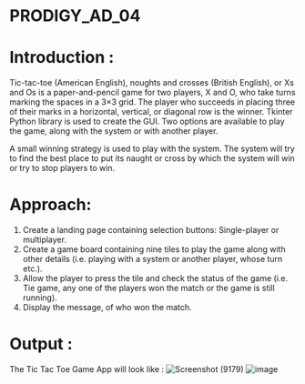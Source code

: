 # PRODIGY_AD_04
# Introduction :
Tic-tac-toe (American English), noughts and crosses (British English), or Xs and Os is a paper-and-pencil game for two players, X and O, who take turns marking the spaces in a 3×3 grid. The player who succeeds in placing three of their marks in a horizontal, vertical, or diagonal row is the winner.
Tkinter Python library is used to create the GUI. Two options are available to play the game, along with the system or with another player.

A small winning strategy is used to play with the system. The system will try to find the best place to put its naught or cross by which the system will win or try to stop players to win. 
# Approach:
1. Create a landing page containing selection buttons: Single-player or multiplayer.
2. Create a game board containing nine tiles to play the game along with other details (i.e. playing with a system or another player, whose turn etc.).
3. Allow the player to press the tile and check the status of the game (i.e. Tie game, any one of the players won the match or the game is still running).
4. Display the message, of who won the match.
# Output :
The Tic Tac Toe Game App will look like :
![Screenshot (9179)](https://github.com/RANJANA20-eng/PRODIGY_AD_04/assets/133365717/965b8964-c962-4968-8124-06e9a72af759)
![image](https://github.com/RANJANA20-eng/PRODIGY_AD_04/assets/133365717/aef0335a-dc4b-4a6d-a5aa-f10c38e984d2)
